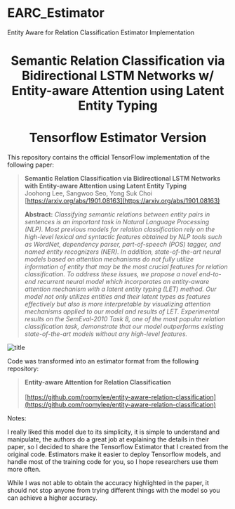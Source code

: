 # EARC_Estimator
Entity Aware for Relation Classification Estimator Implementation


# <center> Semantic Relation Classification via Bidirectional LSTM Networks w/ Entity-aware Attention using Latent Entity Typing </center>

# <center> Tensorflow Estimator Version </center>

This repository contains the official TensorFlow implementation of the following paper:

> **Semantic Relation Classification via Bidirectional LSTM Networks with Entity-aware Attention using Latent Entity Typing**<br>
> Joohong Lee, Sangwoo Seo, Yong Suk Choi<br>
> [https://arxiv.org/abs/1901.08163](https://arxiv.org/abs/1901.08163)
> 
> **Abstract:** *Classifying semantic relations between entity pairs in sentences is an important task in Natural Language Processing (NLP). Most previous models for relation classification rely on the high-level lexical and syntactic features obtained by NLP tools such as WordNet, dependency parser, part-of-speech (POS) tagger, and named entity recognizers (NER). In addition, state-of-the-art neural models based on attention mechanisms do not fully utilize information of entity that may be the most crucial features for relation classification. To address these issues, we propose a novel end-to-end recurrent neural model which incorporates an entity-aware attention mechanism with a latent entity typing (LET) method. Our model not only utilizes entities and their latent types as features effectively but also is more interpretable by visualizing attention mechanisms applied to our model and results of LET. Experimental results on the SemEval-2010 Task 8, one of the most popular relation classification task, demonstrate that our model outperforms existing state-of-the-art models without any high-level features.*

![title](https://user-images.githubusercontent.com/15166794/52579582-c7339100-2e69-11e9-9081-711e7576e717.png)

Code was transformed into an estimator format from the following repository:

> **Entity-aware Attention for Relation Classification**<br>    
> [https://github.com/roomylee/entity-aware-relation-classification](https://github.com/roomylee/entity-aware-relation-classification)

Notes: 

I really liked this model due to its simplicity, it is simple to understand and manipulate, the authors do a great job at explaining the details in their paper, so I decided to share the Tensorflow Estimator that I created from the original code. Estimators make it easier to deploy Tensorflow models, and handle most of the training code for you, so I hope researchers use them more often. 

While I was not able to obtain the accuracy highlighted in the paper, it should not stop anyone from trying different things with the model so you can achieve a higher accuracy.
